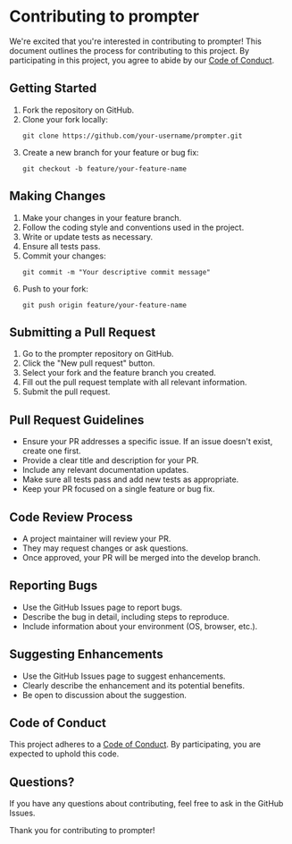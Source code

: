 # Contributing to prompter

We're excited that you're interested in contributing to prompter! This document outlines the process for contributing to this project. By participating in this project, you agree to abide by our [Code of Conduct](CODE_OF_CONDUCT.md).

## Getting Started

1. Fork the repository on GitHub.
2. Clone your fork locally:
   ```
   git clone https://github.com/your-username/prompter.git
   ```
3. Create a new branch for your feature or bug fix:
   ```
   git checkout -b feature/your-feature-name
   ```

## Making Changes

1. Make your changes in your feature branch.
2. Follow the coding style and conventions used in the project.
3. Write or update tests as necessary.
4. Ensure all tests pass.
5. Commit your changes:
   ```
   git commit -m "Your descriptive commit message"
   ```
6. Push to your fork:
   ```
   git push origin feature/your-feature-name
   ```

## Submitting a Pull Request

1. Go to the prompter repository on GitHub.
2. Click the "New pull request" button.
3. Select your fork and the feature branch you created.
4. Fill out the pull request template with all relevant information.
5. Submit the pull request.

## Pull Request Guidelines

- Ensure your PR addresses a specific issue. If an issue doesn't exist, create one first.
- Provide a clear title and description for your PR.
- Include any relevant documentation updates.
- Make sure all tests pass and add new tests as appropriate.
- Keep your PR focused on a single feature or bug fix.

## Code Review Process

- A project maintainer will review your PR.
- They may request changes or ask questions.
- Once approved, your PR will be merged into the develop branch.

## Reporting Bugs

- Use the GitHub Issues page to report bugs.
- Describe the bug in detail, including steps to reproduce.
- Include information about your environment (OS, browser, etc.).

## Suggesting Enhancements

- Use the GitHub Issues page to suggest enhancements.
- Clearly describe the enhancement and its potential benefits.
- Be open to discussion about the suggestion.

## Code of Conduct

This project adheres to a [Code of Conduct](CODE_OF_CONDUCT.md). By participating, you are expected to uphold this code.

## Questions?

If you have any questions about contributing, feel free to ask in the GitHub Issues.

Thank you for contributing to prompter!
